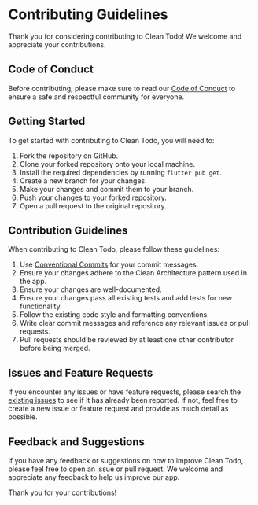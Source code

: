 # Contributing Guidelines

Thank you for considering contributing to Clean Todo! We welcome and appreciate your contributions.

## Code of Conduct

Before contributing, please make sure to read our [Code of Conduct](./CODE_OF_CONDUCT.md) to ensure a safe and respectful community for everyone.

## Getting Started

To get started with contributing to Clean Todo, you will need to:

1. Fork the repository on GitHub.
2. Clone your forked repository onto your local machine.
3. Install the required dependencies by running `flutter pub get`.
4. Create a new branch for your changes.
5. Make your changes and commit them to your branch.
6. Push your changes to your forked repository.
7. Open a pull request to the original repository.

## Contribution Guidelines

When contributing to Clean Todo, please follow these guidelines:

1. Use [Conventional Commits](https://www.conventionalcommits.org/en/v1.0.0/) for your commit messages.
2. Ensure your changes adhere to the Clean Architecture pattern used in the app.
3. Ensure your changes are well-documented.
4. Ensure your changes pass all existing tests and add tests for new functionality.
5. Follow the existing code style and formatting conventions.
6. Write clear commit messages and reference any relevant issues or pull requests.
7. Pull requests should be reviewed by at least one other contributor before being merged.

## Issues and Feature Requests

If you encounter any issues or have feature requests, please search the [existing issues](https://github.com/yourusername/my-awesome-flutter-app/issues) to see if it has already been reported. If not, feel free to create a new issue or feature request and provide as much detail as possible.

## Feedback and Suggestions

If you have any feedback or suggestions on how to improve Clean Todo, please feel free to open an issue or pull request. We welcome and appreciate any feedback to help us improve our app.

Thank you for your contributions!